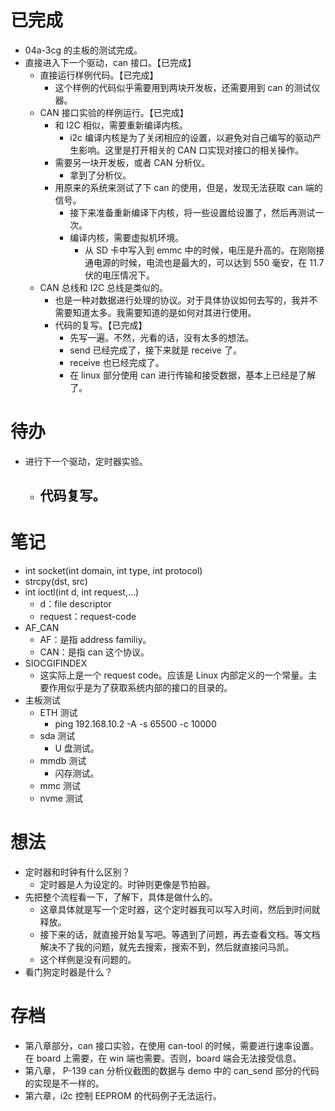 # 已完成
- 04a-3cg 的主板的测试完成。
- 直接进入下一个驱动，can 接口。【已完成】
	- 直接运行样例代码。【已完成】
		- 这个样例的代码似乎需要用到两块开发板，还需要用到 can 的测试仪器。
	- CAN 接口实验的样例运行。【已完成】
		- 和 I2C 相似，需要重新编译内核。
			- i2c 编译内核是为了关闭相应的设置，以避免对自己编写的驱动产生影响。这里是打开相关的 CAN 口实现对接口的相关操作。
		- 需要另一块开发板，或者 CAN 分析仪。
			- 拿到了分析仪。
		- 用原来的系统来测试了下 can 的使用，但是，发现无法获取 can 端的信号。
			- 接下来准备重新编译下内核，将一些设置给设置了，然后再测试一次。
			- 编译内核，需要虚拟机环境。
				- 从 SD 卡中写入到 emmc 中的时候，电压是升高的。在刚刚接通电源的时候，电流也是最大的，可以达到 550 毫安，在 11.7 伏的电压情况下。
	- CAN 总线和 I2C 总线是类似的。
		- 也是一种对数据进行处理的协议。对于具体协议如何去写的，我并不需要知道太多。我需要知道的是如何对其进行使用。
		- 代码的复写。【已完成】
			- 先写一遍。不然，光看的话，没有太多的想法。
			- send 已经完成了，接下来就是 receive 了。
			- receive 也已经完成了。
			- 在 linux 部分使用 can 进行传输和接受数据，基本上已经是了解了。

# 待办
- 进行下一个驱动，定时器实验。
	- 代码复写。
		- 
# 笔记
- int socket(int domain, int type, int protocol)
- strcpy(dst, src)
- int ioctl(int d, int request,...)
	- d：file descriptor
	- request：request-code
- AF_CAN
	- AF：是指 address familiy。
	- CAN：是指 can 这个协议。
- SIOCGIFINDEX
	- 这实际上是一个 request code。应该是 Linux 内部定义的一个常量。主要作用似乎是为了获取系统内部的接口的目录的。
- 主板测试
	- ETH 测试
		- ping 192.168.10.2 -A -s 65500 -c 10000
	- sda 测试
		- U 盘测试。
	- mmdb 测试
		- 闪存测试。
	- mmc 测试
	- nvme 测试

# 想法
- 定时器和时钟有什么区别？
	- 定时器是人为设定的。时钟则更像是节拍器。
- 先把整个流程看一下，了解下，具体是做什么的。
	- 这章具体就是写一个定时器，这个定时器我可以写入时间，然后到时间就释放。
	- 接下来的话，就直接开始复写吧。等遇到了问题，再去查看文档。等文档解决不了我的问题，就先去搜索，搜索不到，然后就直接问马凯。
	- 这个样例是没有问题的。
- 看门狗定时器是什么？
# 存档
- 第八章部分，can 接口实验，在使用 can-tool 的时候，需要进行速率设置。在 board 上需要，在 win 端也需要。否则，board 端会无法接受信息。
- 第八章， P-139 can 分析仪截图的数据与 demo 中的 can_send 部分的代码的实现是不一样的。 
- 第六章，i2c 控制 EEPROM 的代码例子无法运行。